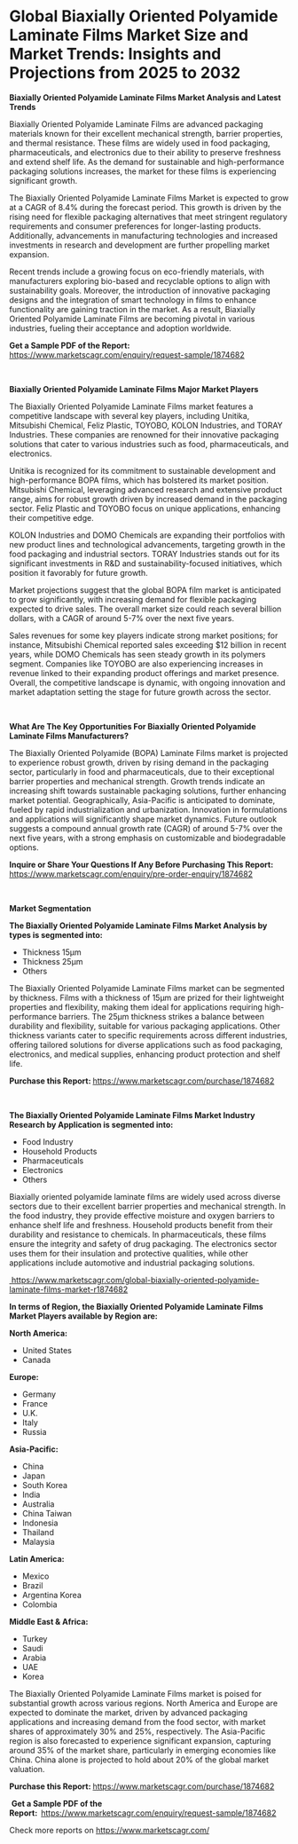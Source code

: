 <p><h1>Global Biaxially Oriented Polyamide Laminate Films Market Size and Market Trends: Insights and Projections from 2025 to 2032</h1></p><p><strong>Biaxially Oriented Polyamide Laminate Films Market Analysis and Latest Trends</strong></p>
<p><p>Biaxially Oriented Polyamide Laminate Films are advanced packaging materials known for their excellent mechanical strength, barrier properties, and thermal resistance. These films are widely used in food packaging, pharmaceuticals, and electronics due to their ability to preserve freshness and extend shelf life. As the demand for sustainable and high-performance packaging solutions increases, the market for these films is experiencing significant growth.</p><p>The Biaxially Oriented Polyamide Laminate Films Market is expected to grow at a CAGR of 8.4% during the forecast period. This growth is driven by the rising need for flexible packaging alternatives that meet stringent regulatory requirements and consumer preferences for longer-lasting products. Additionally, advancements in manufacturing technologies and increased investments in research and development are further propelling market expansion.</p><p>Recent trends include a growing focus on eco-friendly materials, with manufacturers exploring bio-based and recyclable options to align with sustainability goals. Moreover, the introduction of innovative packaging designs and the integration of smart technology in films to enhance functionality are gaining traction in the market. As a result, Biaxially Oriented Polyamide Laminate Films are becoming pivotal in various industries, fueling their acceptance and adoption worldwide.</p></p>
<p><strong>Get a Sample PDF of the Report:&nbsp;</strong> <a href="https://www.marketscagr.com/enquiry/request-sample/1874682?utm_campaign=3501&utm_medium=2&utm_source=Github&utm_content=ia&utm_term=03042025&utm_id=biaxially-oriented-polyamide-laminate-films">https://www.marketscagr.com/enquiry/request-sample/1874682</a></p>
<p>&nbsp;</p>
<p><strong>Biaxially Oriented Polyamide Laminate Films Major Market Players</strong></p>
<p><p>The Biaxially Oriented Polyamide Laminate Films market features a competitive landscape with several key players, including Unitika, Mitsubishi Chemical, Feliz Plastic, TOYOBO, KOLON Industries, and TORAY Industries. These companies are renowned for their innovative packaging solutions that cater to various industries such as food, pharmaceuticals, and electronics.</p><p>Unitika is recognized for its commitment to sustainable development and high-performance BOPA films, which has bolstered its market position. Mitsubishi Chemical, leveraging advanced research and extensive product range, aims for robust growth driven by increased demand in the packaging sector. Feliz Plastic and TOYOBO focus on unique applications, enhancing their competitive edge.</p><p>KOLON Industries and DOMO Chemicals are expanding their portfolios with new product lines and technological advancements, targeting growth in the food packaging and industrial sectors. TORAY Industries stands out for its significant investments in R&D and sustainability-focused initiatives, which position it favorably for future growth.</p><p>Market projections suggest that the global BOPA film market is anticipated to grow significantly, with increasing demand for flexible packaging expected to drive sales. The overall market size could reach several billion dollars, with a CAGR of around 5-7% over the next five years.</p><p>Sales revenues for some key players indicate strong market positions; for instance, Mitsubishi Chemical reported sales exceeding $12 billion in recent years, while DOMO Chemicals has seen steady growth in its polymers segment. Companies like TOYOBO are also experiencing increases in revenue linked to their expanding product offerings and market presence. Overall, the competitive landscape is dynamic, with ongoing innovation and market adaptation setting the stage for future growth across the sector.</p></p>
<p>&nbsp;</p>
<p><strong>What Are The Key Opportunities For Biaxially Oriented Polyamide Laminate Films Manufacturers?</strong></p>
<p><p>The Biaxially Oriented Polyamide (BOPA) Laminate Films market is projected to experience robust growth, driven by rising demand in the packaging sector, particularly in food and pharmaceuticals, due to their exceptional barrier properties and mechanical strength. Growth trends indicate an increasing shift towards sustainable packaging solutions, further enhancing market potential. Geographically, Asia-Pacific is anticipated to dominate, fueled by rapid industrialization and urbanization. Innovation in formulations and applications will significantly shape market dynamics. Future outlook suggests a compound annual growth rate (CAGR) of around 5-7% over the next five years, with a strong emphasis on customizable and biodegradable options.</p></p>
<p><strong>Inquire or Share Your Questions If Any Before Purchasing This Report:</strong> <a href="https://www.marketscagr.com/enquiry/pre-order-enquiry/1874682?utm_campaign=3501&utm_medium=2&utm_source=Github&utm_content=ia&utm_term=03042025&utm_id=biaxially-oriented-polyamide-laminate-films">https://www.marketscagr.com/enquiry/pre-order-enquiry/1874682</a></p>
<p>&nbsp;</p>
<p><strong>Market Segmentation</strong></p>
<p><strong>The Biaxially Oriented Polyamide Laminate Films Market Analysis by types is segmented into:</strong></p>
<p><ul><li>Thickness 15μm</li><li>Thickness 25μm</li><li>Others</li></ul></p>
<p><p>The Biaxially Oriented Polyamide Laminate Films market can be segmented by thickness. Films with a thickness of 15μm are prized for their lightweight properties and flexibility, making them ideal for applications requiring high-performance barriers. The 25μm thickness strikes a balance between durability and flexibility, suitable for various packaging applications. Other thickness variants cater to specific requirements across different industries, offering tailored solutions for diverse applications such as food packaging, electronics, and medical supplies, enhancing product protection and shelf life.</p></p>
<p><strong>Purchase this Report:&nbsp;</strong><a href="https://www.marketscagr.com/purchase/1874682?utm_campaign=3501&utm_medium=2&utm_source=Github&utm_content=ia&utm_term=03042025&utm_id=biaxially-oriented-polyamide-laminate-films">https://www.marketscagr.com/purchase/1874682</a></p>
<p>&nbsp;</p>
<p><strong>The Biaxially Oriented Polyamide Laminate Films Market Industry Research by Application is segmented into:</strong></p>
<p><ul><li>Food Industry</li><li>Household Products</li><li>Pharmaceuticals</li><li>Electronics</li><li>Others</li></ul></p>
<p><p>Biaxially oriented polyamide laminate films are widely used across diverse sectors due to their excellent barrier properties and mechanical strength. In the food industry, they provide effective moisture and oxygen barriers to enhance shelf life and freshness. Household products benefit from their durability and resistance to chemicals. In pharmaceuticals, these films ensure the integrity and safety of drug packaging. The electronics sector uses them for their insulation and protective qualities, while other applications include automotive and industrial packaging solutions.</p></p>
<p><a href="https://www.marketscagr.com/global-biaxially-oriented-polyamide-laminate-films-market-r1874682?utm_campaign=3501&utm_medium=2&utm_source=Github&utm_content=ia&utm_term=03042025&utm_id=biaxially-oriented-polyamide-laminate-films">&nbsp;https://www.marketscagr.com/global-biaxially-oriented-polyamide-laminate-films-market-r1874682</a></p>
<p><strong>In terms of Region, the Biaxially Oriented Polyamide Laminate Films Market Players available by Region are:</strong></p>
<p>
    <p> <strong> North America: </strong>
        <ul>
            <li>United States</li>
            <li>Canada</li>
        </ul>
        </p> 
    <p> <strong> Europe: </strong>
        <ul>
            <li>Germany</li>
            <li>France</li>
            <li>U.K.</li>
            <li>Italy</li>
            <li>Russia</li>
        </ul>
        </p> 
    <p> <strong> Asia-Pacific: </strong>
        <ul>
            <li>China</li>
            <li>Japan</li>
            <li>South Korea</li>
            <li>India</li>
            <li>Australia</li>
            <li>China Taiwan</li>
            <li>Indonesia</li>
            <li>Thailand</li>
            <li>Malaysia</li>
        </ul>
        </p> 
    <p> <strong> Latin America: </strong>
        <ul>
            <li>Mexico</li>
            <li>Brazil</li>
            <li>Argentina Korea</li>
            <li>Colombia</li>
        </ul>
        </p> 
    <p> <strong> Middle East & Africa: </strong>
        <ul>
            <li>Turkey</li>
            <li>Saudi</li>
            <li>Arabia</li>
            <li>UAE</li>
            <li>Korea</li>
        </ul>
    </p>
    </p>
<p><p>The Biaxially Oriented Polyamide Laminate Films market is poised for substantial growth across various regions. North America and Europe are expected to dominate the market, driven by advanced packaging applications and increasing demand from the food sector, with market shares of approximately 30% and 25%, respectively. The Asia-Pacific region is also forecasted to experience significant expansion, capturing around 35% of the market share, particularly in emerging economies like China. China alone is projected to hold about 20% of the global market valuation.</p></p>
<p><strong>Purchase this Report: </strong><a href="https://www.marketscagr.com/purchase/1874682?utm_campaign=3501&utm_medium=2&utm_source=Github&utm_content=ia&utm_term=03042025&utm_id=biaxially-oriented-polyamide-laminate-films">https://www.marketscagr.com/purchase/1874682</a></p>
<p>&nbsp;<strong>Get a Sample PDF of the Report:&nbsp;&nbsp;</strong><a href="https://www.marketscagr.com/enquiry/request-sample/1874682?utm_campaign=3501&utm_medium=2&utm_source=Github&utm_content=ia&utm_term=03042025&utm_id=biaxially-oriented-polyamide-laminate-films">https://www.marketscagr.com/enquiry/request-sample/1874682</a></p>
<p><strong></strong></p>
<p>Check more reports on <a href="https://www.marketscagr.com/?utm_campaign=3501&utm_medium=2&utm_source=Github&utm_content=ia&utm_term=03042025&utm_id=biaxially-oriented-polyamide-laminate-films">https://www.marketscagr.com/</a></p>